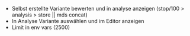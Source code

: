 - Selbst erstellte Variante bewerten und in analyse anzeigen (stop/100 > analysis > store || mds concat)
- In Analyse Variante auswählen und im Editor anzeigen
- Limit in env vars (2500)